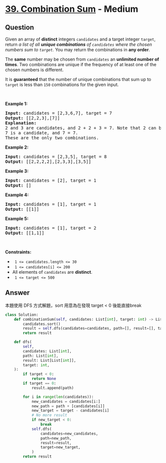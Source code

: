 # [39. Combination Sum](https://leetcode.com/problems/combination-sum/) - Medium

## Question

Given an array of __distinct__ integers `` candidates `` and a target integer `` target ``, return _a list of all __unique combinations__ of _`` candidates ``_ where the chosen numbers sum to _`` target ``_._ You may return the combinations in __any order__.

The __same__ number may be chosen from `` candidates `` an __unlimited number of times__. Two combinations are unique if the frequency of at least one of the chosen numbers is different.

It is __guaranteed__ that the number of unique combinations that sum up to `` target `` is less than `` 150 `` combinations for the given input.

&nbsp;

__Example 1:__

<pre>
<strong>Input:</strong> candidates = [2,3,6,7], target = 7
<strong>Output:</strong> [[2,2,3],[7]]
<strong>Explanation:</strong>
2 and 3 are candidates, and 2 + 2 + 3 = 7. Note that 2 can be used multiple times.
7 is a candidate, and 7 = 7.
These are the only two combinations.
</pre>

__Example 2:__

<pre>
<strong>Input:</strong> candidates = [2,3,5], target = 8
<strong>Output:</strong> [[2,2,2,2],[2,3,3],[3,5]]
</pre>

__Example 3:__

<pre>
<strong>Input:</strong> candidates = [2], target = 1
<strong>Output:</strong> []
</pre>

__Example 4:__

<pre>
<strong>Input:</strong> candidates = [1], target = 1
<strong>Output:</strong> [[1]]
</pre>

__Example 5:__

<pre>
<strong>Input:</strong> candidates = [1], target = 2
<strong>Output:</strong> [[1,1]]
</pre>

&nbsp;

__Constraints:__

* <code> 1 &lt;= candidates.length &lt;= 30 </code>
* <code> 1 &lt;= candidates[i] &lt;= 200 </code>
* All elements of `` candidates `` are __distinct__.
* <code> 1 &lt;= target &lt;= 500 </code>

## Answer

本題使用 DFS 方式解題，sort 用意為在發現 target < 0 後能直接break


```python
class Solution:
    def combinationSum(self, candidates: List[int], target: int) -> List[List[int]]:
        candidates.sort()
        result = self.dfs(candidates=candidates, path=[], result=[], target=target)
        return result

    def dfs(
        self,
        candidates: List[int],
        path: List[int],
        result: List[List[int]],
        target: int,
    ):
        if target < 0:
            return None
        if target == 0:
            result.append(path)

        for i in range(len(candidates)):
            new_candidates = candidates[i:]
            new_path = path + [candidates[i]]
            new_target = target - candidates[i]
            # No more result
            if new_target < 0:
                break
            self.dfs(
                candidates=new_candidates,
                path=new_path,
                result=result,
                target=new_target,
            )
        return result

```
